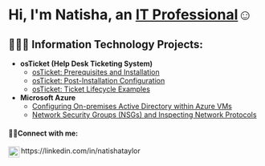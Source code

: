 <h1>Hi, I'm Natisha, an <a href="https://linkedin.com/in/natishataylor/">IT Professional</a>☺</h1>

<h2>👩🏽‍💻 Information Technology Projects:</h2>

- <b>osTicket (Help Desk Ticketing System)</b>
  - [osTicket: Prerequisites and Installation](https://github.com/joshmadakorcc/osticket-prereqs)
  - [osTicket: Post-Installation Configuration](https://github.com/joshmadakorcc/post-install-config)
  - [osTicket: Ticket Lifecycle Examples](https://github.com/joshmadakorcc/ticket-lifecycle)
- <b>Microsoft Azure</b>
  - [Configuring On-premises Active Directory within Azure VMs](https://github.com/joshmadakorcc/configure-ad)
  - [Network Security Groups (NSGs) and Inspecting Network Protocols](https://github.com/joshmadakorcc/azure-network-protocols)

<h4>🤳🏽Connect with me:</h4>https://linkedin.com/in/natishataylor
<img align="left" alt="Josh | LinkedIn" width="22px" src="https://cdn.jsdelivr.net/npm/simple-icons@v3/icons/linkedin.svg"





  







